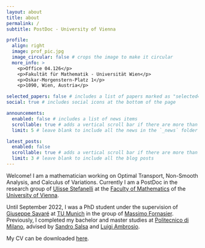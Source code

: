 ```yaml
---
layout: about
title: about
permalink: /
subtitle: PostDoc - University of Vienna

profile:
  align: right
  image: prof_pic.jpg
  image_circular: false # crops the image to make it circular
  more_info: >
    <p>Office 04.126</p>
    <p>Fakultät für Mathematik - Universität Wien</p>
    <p>Oskar-Morgenstern-Platz 1</p>
    <p>1090, Wien, Austria</p>

selected_papers: false # includes a list of papers marked as "selected={true}"
social: true # includes social icons at the bottom of the page

announcements:
  enabled: false # includes a list of news items
  scrollable: true # adds a vertical scroll bar if there are more than 3 news items
  limit: 5 # leave blank to include all the news in the `_news` folder

latest_posts:
  enabled: false
  scrollable: true # adds a vertical scroll bar if there are more than 3 new posts items
  limit: 3 # leave blank to include all the blog posts
---
```


Welcome! I am a mathematician working on Optimal Transport, Non-Smooth Analysis, and Calculus of Variations. Currently I am a PostDoc in the research group of [Ulisse Stefanelli](https://www.mat.univie.ac.at/~stefanelli/) at the [Faculty of Mathematics](https://mathematik.univie.ac.at/en/) of the [University of Vienna](https://www.univie.ac.at/en/).

Until September 2022, I was a PhD student under the supervision of [Giuseppe Savaré](https://faculty.unibocconi.eu/giuseppesavare/) at [TU Munich](https://www.tum.de/en/) in the group of [Massimo Fornasier](https://www.professoren.tum.de/en/fornasier-massimo). Previously, I completed my bachelor and master studies at [Politecnico di Milano](https://www.polimi.it/en/), advised by [Sandro Salsa](https://www.polimi.it/en/il-politecnico/storia-dellateneo/professors-emeriti-and-honorary/sandro-salsa) and [Luigi Ambrosio](https://www.sns.it/en/persona/luigi-ambrosio).

My CV can be downloaded [here](assets/pdf/civi.pdf).
